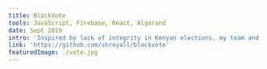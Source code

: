 ```yaml
---
title: BlockVote
tools: JavaScript, Firebase, React, Algorand
date: Sept 2019
intro: 'Inspired by lack of integrity in Kenyan elections, my team and I built a voting app on the Algorand Blockchain to help elections be more independent and reliable. '
link: 'https://github.com/shreyall/blockvote'
featuredImage: ./vote.jpg
---
```

